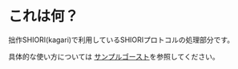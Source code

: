 # これは何？

拙作SHIORI(kagari)で利用しているSHIORIプロトコルの処理部分です。

具体的な使い方については
[サンプルゴースト](https://github.com/Tatakinov/mosu/)を参照してください。

